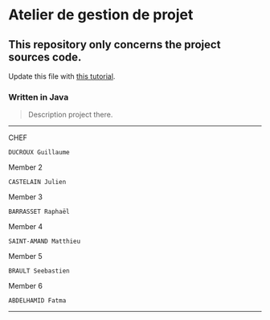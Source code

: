 # Atelier de gestion de projet
## This repository only concerns the project sources code.

Update this file with [this tutorial](https://agea.github.io/tutorial.md "Markdown Tutorial").
### Written in Java

>Description project there.
___
CHEF
```
DUCROUX Guillaume
```
Member 2
```
CASTELAIN Julien
```
Member 3
```
BARRASSET Raphaël
```
Member 4
```
SAINT-AMAND Matthieu
```
Member 5
```
BRAULT Seebastien
```
Member 6
```
ABDELHAMID Fatma
```

___
